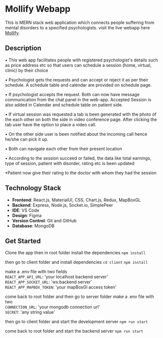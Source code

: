 # Mollify Webapp

This is MERN stack web application which connects people suffering from mental disorders to a specified psychologists. visit the live webapp here [Mollify](https://mollify-webapp.herokuapp.com/).

## Description

• This web app facilitates people with registered psychologist's details such as price address etc so that users can schedule a session (home, virtual, clinic) by their choice

• Psychologist gets the requests and can accept or reject it as per their schedule. A schedule table and calendar are provided on schedule page.

• If psychologist accepts the request. Both can now have message communication from the chat panel in the web-app. Accepted Session is also added in Calendar and schedule table on patient side.

• If virtual session was requested a tab is been generated with the photo of the each other on both the side in video conference page. After clicking the tab user have the option to place a video call.

• On the other side user is been notified about the incoming call hence he/she can pick it up.

• Both can navigate each other from their present location

• According to the session succeed or failed, the data like total earnings, type of session, patient with disorder, rating etc is been updated

•Patient now give their rating to the doctor with whom they had the session

## Technology Stack

- **Frontend**: React.js, MaterialUI, CSS, Chart.js, Redux, MapBoxGL
- **Backend**: Express, Node.js, Socket.io, SimplePeer
- **IDE**: VS Code
- **Design**: Figma
- **Version Control**: Git and GitHub
- **Database**: MongoDB

## Get Started

Clone the app then in root folder install the dependencies
`npm install`

then go to client folder and install dependencies
`cd client`
`npm install`

make a .env file with two fields <br/>
`REACT_APP_API_URL`: 'your localhost backend server'<br/>
`REACT_APP_SOCKET_URL`: 'ws:backend server'<br/>
`REACT_APP_MAPBOX_TOKEN`: 'your mapBoxGl access token'<br/>


come back to root folder and then go to server folder make a .env file with two <br/>
`CONNECTION_URL`: 'your mongodb connection url'<br/>
`SECRET`: 'any string value'<br/>

then go to client folder and start the development server
`npm run start`

come back to root folder and start the backend server
`npm run start`
